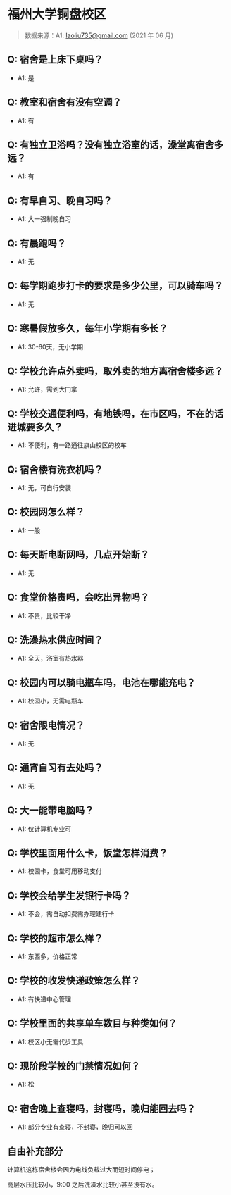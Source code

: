 # 福州大学铜盘校区

> 数据来源：A1: laoliu735@gmail.com (2021 年 06 月)

## Q: 宿舍是上床下桌吗？

- A1: 是

## Q: 教室和宿舍有没有空调？

- A1: 有

## Q: 有独立卫浴吗？没有独立浴室的话，澡堂离宿舍多远？

- A1: 有

## Q: 有早自习、晚自习吗？

- A1: 大一强制晚自习

## Q: 有晨跑吗？

- A1: 无

## Q: 每学期跑步打卡的要求是多少公里，可以骑车吗？

- A1: 无

## Q: 寒暑假放多久，每年小学期有多长？

- A1: 30-60天，无小学期

## Q: 学校允许点外卖吗，取外卖的地方离宿舍楼多远？

- A1: 允许，需到大门拿

## Q: 学校交通便利吗，有地铁吗，在市区吗，不在的话进城要多久？

- A1: 不便利，有一路通往旗山校区的校车

## Q: 宿舍楼有洗衣机吗？

- A1: 无，可自行安装

## Q: 校园网怎么样？

- A1: 一般

## Q: 每天断电断网吗，几点开始断？

- A1: 无

## Q: 食堂价格贵吗，会吃出异物吗？

- A1: 不贵，比较干净

## Q: 洗澡热水供应时间？

- A1: 全天，浴室有热水器

## Q: 校园内可以骑电瓶车吗，电池在哪能充电？

- A1: 校园小，无需电瓶车

## Q: 宿舍限电情况？

- A1: 无

## Q: 通宵自习有去处吗？

- A1: 无

## Q: 大一能带电脑吗？

- A1: 仅计算机专业可

## Q: 学校里面用什么卡，饭堂怎样消费？

- A1: 校园卡，食堂可用移动支付

## Q: 学校会给学生发银行卡吗？

- A1: 不会，需自动扣费需办理建行卡

## Q: 学校的超市怎么样？

- A1: 东西多，价格正常

## Q: 学校的收发快递政策怎么样？

- A1: 有快递中心管理

## Q: 学校里面的共享单车数目与种类如何？

- A1: 校区小无需代步工具

## Q: 现阶段学校的门禁情况如何？

- A1: 松

## Q: 宿舍晚上查寝吗，封寝吗，晚归能回去吗？

- A1: 部分专业有查寝，不封寝，晚归可以回

## 自由补充部分

计算机这栋宿舍楼会因为电线负载过大而短时间停电；

高层水压比较小，9:00 之后洗澡水比较小甚至没有水。